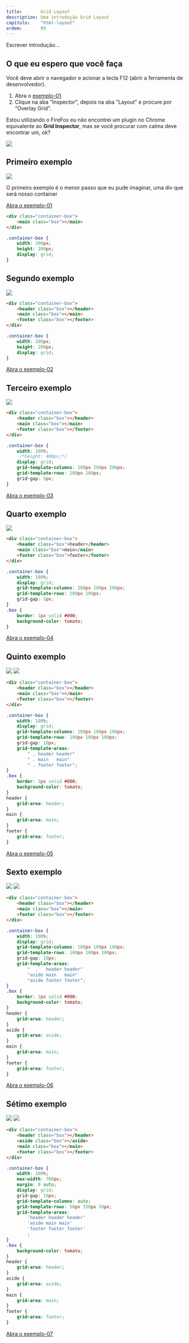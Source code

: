 ```yaml
---
title:       Grid Layout
description: Uma introdução Grid Layout
capitulo:    "html-layout"
ordem:       99
---
```


Escrever introdução...



## O que eu espero que você faça

Você deve abrir o navegador e acionar a tecla F12 (abrir a ferramenta de desenvolvedor).

1. Abra o [exemplo-01](exemplo-01.html).
2. Clique na aba "Inspector", depois na aba "Layout" e procure por "Overlay Grid".

Estou utilizando o FireFox eu não encontrei um plugin no Chrome equivalente ao __Grid Inspector__, mas se você procurar
com calma deve encontrar um, ok?

![](grid-inspector.png-)



## Primeiro exemplo

![](exemplo-01.png)

O primeiro exemplo é o menor passo que eu pude imaginar, uma div que será nosso container

<a href="exemplo-01.html" class="btn btn-primary">Abra o exemplo-01</a>

```html
<div class="container-box">
    <main class="box"></main>
</div>
```

```css
.container-box {
    width: 200px;
    height: 200px;
    display: grid;
}
```




## Segundo exemplo

![](exemplo-02.png)

```html
<div class="container-box">
    <header class="box"></header>
    <main class="box"></main>
    <footer class="box"></footer>
</div>
```

```css
.container-box {
    width: 200px;
    height: 200px;
    display: grid;
}
```

<a href="exemplo-02.html" class="btn btn-primary">Abra o exemplo-02</a>



## Terceiro exemplo

![](exemplo-03.png)

```html
<div class="container-box">
    <header class="box"></header>
    <main class="box"></main>
    <footer class="box"></footer>
</div>
```

```css
.container-box {
    width: 100%;
     /*height: 400px;*/
    display: grid;
    grid-template-columns: 200px 200px 200px;
    grid-template-rows: 200px 200px;
    grid-gap: 5px;
}
```

<a href="exemplo-03.html" class="btn btn-primary">Abra o exemplo-03</a>



## Quarto exemplo

![](exemplo-04.png)

```html
<div class="container-box">
    <header class="box">header</header>
    <main class="box">main</main>
    <footer class="box">footer</footer>
</div>
```

```css
.container-box {
    width: 100%;
    display: grid;
    grid-template-columns: 200px 200px 200px;
    grid-template-rows: 200px 200px;
    grid-gap: 5px;
}
.box {
    border: 1px solid #000;
    background-color: tomato;
}
```

<a href="exemplo-04.html" class="btn btn-primary">Abra o exemplo-04</a>


## Quinto exemplo

![](exemplo-05.png)
![](exemplo-05-grid.png)

```html
<div class="container-box">
    <header class="box"></header>
    <main class="box"></main>
    <footer class="box"></footer>
</div>
```

```css
.container-box {
    width: 100%;
    display: grid;
    grid-template-columns: 100px 100px 100px;
    grid-template-rows: 100px 100px 100px;
    grid-gap: 10px;
    grid-template-areas:
        " . header header"
        " . main   main"
        " . footer footer";
}
.box {
    border: 1px solid #000;
    background-color: tomato;
}
header {
    grid-area: header;
}
main {
    grid-area: main;
}
footer {
    grid-area: footer;
}
```

<a href="exemplo-05.html" class="btn btn-primary">Abra o exemplo-05</a>


## Sexto exemplo

![](exemplo-06.png)
![](exemplo-06-grid.png)

```html
<div class="container-box">
    <header class="box"></header>
    <main class="box"></main>
    <footer class="box"></footer>
</div>
```

```css
.container-box {
    width: 100%;
    display: grid;
    grid-template-columns: 100px 100px 100px;
    grid-template-rows: 100px 100px 100px;
    grid-gap: 10px;
    grid-template-areas:
        "  .   header header"
        "aside main   main"
        "aside footer footer";
}
.box {
    border: 1px solid #000;
    background-color: tomato;
}
header {
    grid-area: header;
}
aside {
    grid-area: aside;
}
main {
    grid-area: main;
}
footer {
    grid-area: footer;
}
```

<a href="exemplo-06.html" class="btn btn-primary">Abra o exemplo-06</a>



## Sétimo exemplo

![](exemplo-07.png)
![](exemplo-07-grid.png)

```html
<div class="container-box">
    <header class="box"></header>
    <aside class="box"></aside>
    <main class="box"></main>
    <footer class="box"></footer>
</div>
```

```css
.container-box {
    width: 100%;
    max-width: 700px;
    margin: 0 auto;
    display: grid;
    grid-gap: 10px;
    grid-template-columns: auto;
    grid-template-rows: 50px 330px 50px;
    grid-template-areas:
        'header header header'
        'aside main main'
        'footer footer footer'
        ;
}
.box {
    background-color: tomato;
}
header {
    grid-area: header;
}
aside {
    grid-area: aside;
}
main {
    grid-area: main;
}
footer {
    grid-area: footer;
}
```

<a href="exemplo-07.html" class="btn btn-primary">Abra o exemplo-07</a>
